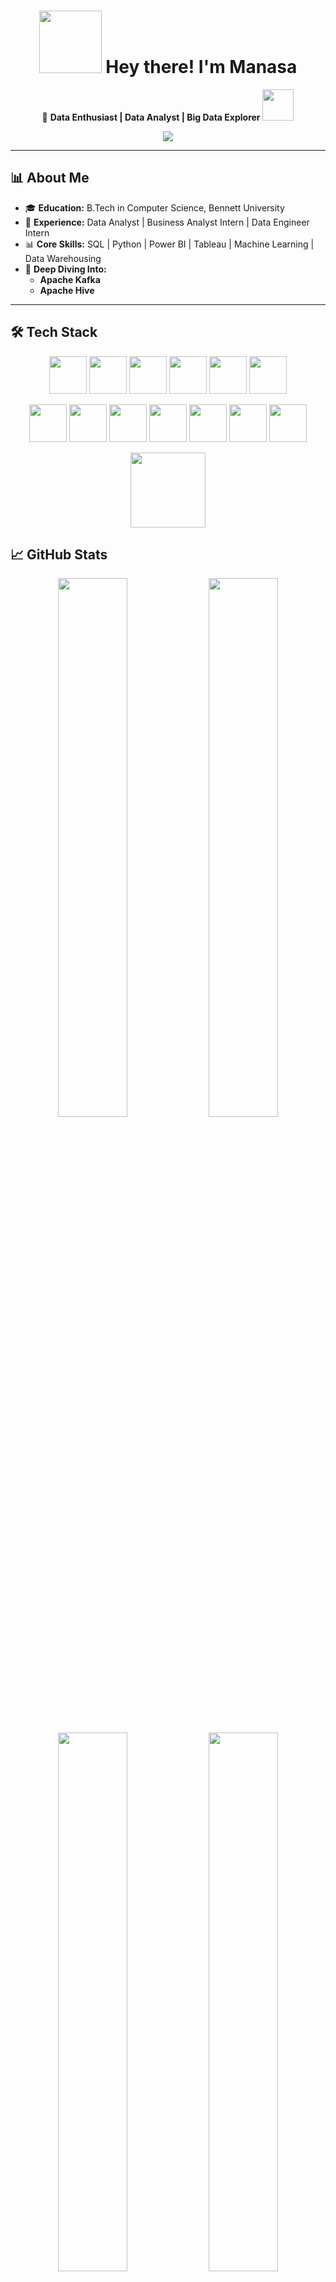 <h1 align="center">
  <img src="https://media.giphy.com/media/hvRJCLFzcasrR4ia7z/giphy.gif" width="100"/>
  Hey there! I'm Manasa 
</h1>


<p align="center">
  🚀 <strong>Data Enthusiast | Data Analyst | Big Data Explorer</strong>  
  <img src="https://media.giphy.com/media/12oufCB0MyZ1Go/giphy.gif" width="50">
</p>

<p align="center">
  <img src="https://readme-typing-svg.demolab.com?font=Fira+Code&size=22&pause=1000&color=F76D57&width=600&lines=Transforming+raw+data+into+business+solutions!;SQL+%7C+Python+%7C+Power+BI+%7C+Big+Data+Tools">
</p>

---
## 📊 About Me  

- 🎓 **Education:** B.Tech in Computer Science, Bennett University  
- 🏬 **Experience:** Data Analyst | Business Analyst Intern | Data Engineer Intern  
- 📊 **Core Skills:** SQL | Python | Power BI | Tableau | Machine Learning | Data Warehousing  
- 📌 **Deep Diving Into:**  
  - **Apache Kafka**  
  - **Apache Hive**  

---

## 🛠️ Tech Stack  

<p align="center">
  <img src="https://cdn.jsdelivr.net/gh/devicons/devicon/icons/python/python-original.svg" width="60"/> <!-- Python -->
  <img src="https://cdn.jsdelivr.net/gh/devicons/devicon/icons/mysql/mysql-original.svg" width="60"/> <!-- MySQL -->
  <img src="https://github.com/simple-icons/simple-icons/blob/develop/icons/pandas.svg" width="60"/> <!-- Pandas -->
  <img src="https://upload.wikimedia.org/wikipedia/commons/3/31/NumPy_logo_2020.svg" width="60"/> <!-- NumPy -->
  <img src="https://upload.wikimedia.org/wikipedia/commons/c/cf/New_Power_BI_Logo.svg" width="60"/> <!-- Power BI -->
  <img src="https://upload.wikimedia.org/wikipedia/commons/6/66/Tableau_Logo.png" width="60"/> <!-- Tableau -->
</p>

<p align="center">
  <img src="https://cdn.jsdelivr.net/gh/devicons/devicon/icons/mongodb/mongodb-original.svg" width="60"/> <!-- MongoDB -->
  <img src="https://upload.wikimedia.org/wikipedia/commons/6/64/Apache_kafka.svg" width="60"/> <!-- Apache Kafka -->
  <img src="https://upload.wikimedia.org/wikipedia/commons/6/64/Apache_Hive_logo.svg" width="60"/> <!-- Apache Hive -->
  <img src="https://upload.wikimedia.org/wikipedia/en/1/1b/Snowflake_Inc.svg" width="60"/> <!-- Snowflake -->
  <img src="https://cdn.jsdelivr.net/gh/devicons/devicon/icons/jira/jira-original.svg" width="60"/> <!-- Jira -->
  <img src="https://cdn.jsdelivr.net/gh/devicons/devicon/icons/r/r-original.svg" width="60"/> <!-- R -->
  <img src="https://upload.wikimedia.org/wikipedia/commons/8/84/Matplotlib_icon.svg" width="60"/> <!-- Matplotlib -->
</p>

<p align="center">
  <img src="https://seaborn.pydata.org/_static/logo-wide-lightbg.svg" width="120"/> <!-- Seaborn -->
</p>



## 📈 GitHub Stats  

<p align="center">
  <img src="https://github-readme-stats.vercel.app/api?username=manasaoruganti&theme=radical&show_icons=true&count_private=true" width="47%"/>
  <img src="https://github-readme-streak-stats.herokuapp.com/?user=manasaoruganti&theme=radical" width="47%"/>
</p>

<p align="center">
  <img src="https://github-readme-stats.vercel.app/api/top-langs/?username=manasaoruganti&theme=radical&layout=compact" width="47%"/>
  <img src="https://github-profile-trophy.vercel.app/?username=manasaoruganti&theme=radical&column=4&no-frame=true" width="47%">
</p>

---

## 🌟 Did You Know?  

<p align="center">
  <img src="https://media.giphy.com/media/3o7qE1YN7aBOFPRw8E/giphy.gif" width="200">
  <br>
  🔍 I can optimize a SQL query faster than you can say "normalization"!<br>
  🧠 Built a real-time traffic analysis system using Kafka streams<br>
  🐝 Created Hive data warehouses for retail analytics projects
</p>

---

## 📩 Let's Connect  

<p align="center">
  <a href="https://www.linkedin.com/in/manasa-oruganti-37a311216/">
    <img src="https://img.shields.io/badge/LinkedIn-0A66C2?style=for-the-badge&logo=linkedin&logoColor=white">
  </a>
  <a href="https://github.com/Manasaoruganti">
    <img src="https://img.shields.io/badge/GitHub-181717?style=for-the-badge&logo=github&logoColor=white">
  </a>
  <a href="mailto:srimanasa1707@gmail.com">
    <img src="https://img.shields.io/badge/Email-EA4335?style=for-the-badge&logo=gmail&logoColor=white">
  </a>
</p>

---

<p align="center">
  <img src="https://media.giphy.com/media/VbnUQpnihPSIgIXuZv/giphy.gif" width="200">
  <br>
  <em>"Data is the new power-up, and I'm here to level up insights!"</em> 🍄🎮
</p>
